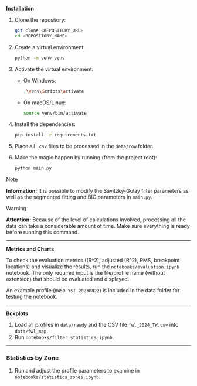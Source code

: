 **Installation**

1. Clone the repository:
    ```sh
    git clone <REPOSITORY_URL>
    cd <REPOSITORY_NAME>
    ```

2. Create a virtual environment:
    ```sh
    python -m venv venv
    ```

3. Activate the virtual environment:
   - On Windows:
     ```sh
     .\venv\Scripts\activate
     ```
   - On macOS/Linux:
     ```sh
     source venv/bin/activate
     ```

4. Install the dependencies:
    ```sh
    pip install -r requirements.txt
    ```

5. Place all `.csv` files to be processed in the `data/row` folder.

6. Make the magic happen by running (from the project root):
    ```sh
    python main.py
    ```

> [!NOTE]  
> **Information:** It is possible to modify the Savitzky-Golay filter parameters as well as the segmented fitting and BIC parameters in `main.py`.

> [!WARNING]  
> **Attention:** Because of the level of calculations involved, processing all the data can take a considerable amount of time. Make sure everything is ready before running this command.

---

**Metrics and Charts**

To check the evaluation metrics (\(R^2\), adjusted \(R^2\), RMS, breakpoint locations) and visualize the results, run the `notebooks/evaluation.ipynb` notebook. The only required input is the file/profile name (without extension) that should be evaluated and displayed.  

An example profile (`BW5D_YSI_20230822`) is included in the data folder for testing the notebook.

---

**Boxplots**

1. Load all profiles in `data/rawdy` and the CSV file `fwl_2024_TW.csv` into `data/fwl_map`.
2. Run `notebooks/filter_statistics.ipynb`.


---

### **Statistics by Zone**  

1. Run and adjust the profile parameters to examine in `notebooks/statistics_zones.ipynb`.